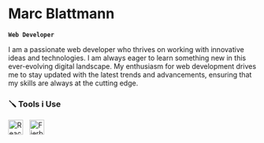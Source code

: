 
# Marc Blattmann

**`Web Developer`**

I am a passionate web developer who thrives on working with innovative ideas and technologies. I am always eager to learn something new in this ever-evolving digital landscape. My enthusiasm for web development drives me to stay updated with the latest trends and advancements, ensuring that my skills are always at the cutting edge.

### 🪛 Tools i Use

<img align="left" alt="React" width="30px" style="padding-right:10px;" src="https://cdn.iconscout.com/icon/free/png-512/free-react-3-1175109.png?f=webp&w=256" />
<img align="left" alt="Fierbase" width="30px" style="padding-right:10px;" src="[https://cdn.iconscout.com/icon/free/png-512/free-react-3-1175109.png?f=webp&w=256](https://cdn.iconscout.com/icon/free/png-512/free-firebase-3521427-2944871.png?f=webp&w=256)" />
